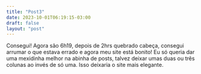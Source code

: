 ```yaml
---
title: "Post3"
date: 2023-10-01T06:19:15-03:00
draft: false
layout: "post"
---
```


Consegui! Agora são 6h19, depois de 2hrs quebrado cabeça, consegui arrumar o que estava errado e agora meu site está bonito! Eu só queria dar uma mexidinha melhor na abinha de posts, talvez deixar umas duas ou três colunas ao invés de só uma. Isso deixaria o site mais elegante.
